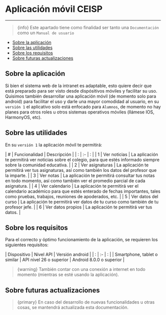 # Aplicación móvil CEISP

---
> {info} Este apartado tiene como finalidad ser tanto una `Documentación` como un `Manual de usuario`

- [Sobre la aplicación](#section-1)
- [Sobre las utilidades](#section-2)
- [Sobre los requisitos](#section-3)
- [Sobre futuras actualizaciones](#section-4)

<a name="section-1"></a>
## Sobre la aplicación

Si bien el sistema web de la intranet es adaptable, esto quiere decir que está preparado para ser visto desde dispósitivos móviles y facilitar su uso. Quisimos también desarrollar una aplicación móvil (de momento solo para android) para facilitar el uso y darle una mayor comodidad al usuario, en su `versión 1` el aplicativo solo está enfocado para `Alumnos`, de momento no hay planes para otros roles u otros sistemas operativos móviles (llámese IOS, HarmonyOS, etc).

<a name="section-2"></a>
## Sobre las utilidades

En su `versión 1` la aplicación móvil te permitirá:

| # | Funcionalidad   | Descripción |
| : |   :-   |  :  |
| 1 | Ver noticias | La aplicación te permitirá ver noticias sobre el colegio, para que estés informado siempre sobre la comunidad educativa. |
| 2 | Ver asignaturas | La aplicación te permitirá ver tus asignaturas, así como también los datos del profesor que la imparte. |
| 3 | Ver notas | La aplicación te permitirá consultar tus notas en todo momento, así como también ver el promedio parcial de cada asignatura. |
| 4 | Ver calendario | La aplicación te permitirá ver el calendario académico para que estés enterado de fechas importantes, tales como pruebas, trabajos, reuniones de apoderados, etc. |
| 5 | Ver datos del curso | La aplicación te permitirá ver datos de tu curso como también de tu profesor jefe. |
| 6 | Ver datos propios | La aplicación te permitirá ver tus datos. |

<a name="section-3"></a>
## Sobre los requisitos

Para el correcto y óptimo funcionamiento de la aplicación, se requieren los siguientes requisitos:

| Dispositivo |  Nivel API   |  Versión android  |
| : |   :-   |  :  |
| Smartphone, tablet o similar | API nivel 26 o superior  | Android 8.0.0 o superior |

> {warning} También contar con una conexión a internet en todo momento (mientras se esté usando la aplicación).



<a name="section-4"></a>
## Sobre futuras actualizaciones

> {primary} En caso del desarrollo de nuevas funcionalidades u otras cosas, se mantendrá actualizada esta documentación.

